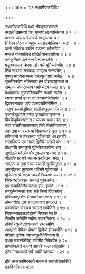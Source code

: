 +++
title = "२१ स्थालीपाकविधिः"

+++
  
स्थालीपाकविधिं वक्ष्ये नैवेद्यचरुकल्पने ।  
स्थालीं ताम्रमयीं वाथ मृण्मयीं लक्षणान्विताम् ॥ १ ॥  
प्रक्षाल्य पात्रमस्त्रे कवचेनावकुण्ठ्य च ।  
निरीक्ष्य प्रोक्ष्य चाभ्युक्ष्य सन्ताड्यालिप्य गन्धतः ॥ २ ॥  
कण्ठे संवेष्ट्य कौशेन रज्जुना वर्मरूपिणा ।  
मण्डले गोमयालिप्ते प्रोक्षिते शस्त्रवारिणा ॥ ३ ॥  
वर्माकुण्ठिते पात्रे मन्त्रविन्यस्तदर्भके ।  
षडुत्थमासनं चेष्ट्वा तां न्यसेन्मूर्तिरूपिणीम् ॥ ४ ॥  
शिवं सावरणं तत्रावाह्य सम्पूज्य सन्त्यजेत् ।  
पुष्पाद्यमाज्येनाभ्यज्य वस्त्रपूतं पयो न्यसेत् ॥ ५ ॥  
चुल्लीमस्त्रेण चोल्लिख्य तेन प्रोक्ष्यावकुण्ठ्य च ।  
सम्मृज्य चोपलिप्याथ धर्माधर्मद्वयं यजेत् ॥ ६ ॥  
दक्षवामस्थ भुजयोश्शिवाग्निं मध्यमे न्यसेत् ।  
आसनं प्रणवं कृत्वा तां तस्यामधिरोपयेत् ॥ ७ ॥  
द्विप्रस्थमाढकं वापि पञ्चप्रसृतिनिर्मितम् ।  
चतुर्थं कल्पयेद्धीमान् शालीतण्डुलकादिकम् ॥ ८ ॥  
चालनोद्घाटनेऽस्त्रेण कृत्वघोरमनुस्मरन् ।  
विपचेत्पूर्ववक्त्रस्सन् मध्यपक्वं यथा भवेत् ॥ ९ ॥  
उष्णे तप्ताभिघारस्स्यात् शीते शीताभिघारणम् ।  
स्वान्तया मन्त्रसंहत्या शिवहव्यवहे पुरा ॥ १० ॥  
हविष्यान्ते च हेत्युक्त्वा सुस्स्विन्नो भव इत्यपि ।  
तप्ताभिघार एवं स्यात् द्वितीये मण्डले ततः ॥ ११ ॥  
प्रोक्षणादि समायुक्ते पूजितेऽप्यवरोप्य ताम् ।  
सुशीतले भवेत्येवं वौषट्पल्लवया तथा ॥ १२ ॥  
शीताभिघार एवं स्यान्मन्त्रसंहितया भवेत् ।  
सम्मृज्य च मृदम्भोभ्यां स्थालीं सुरभिमुद्रया ॥ १३ ॥  
अमृतीकृत्य कुण्डस्य पश्चिमे पूर्वमण्डले ।  
पूजिते हृदयेनेष्ट्वा चाङ्गैरेकैकशः क्रमात् ॥ १४ ॥  
शिवेनाष्टोत्तरशतं सम्पातं पूर्ववन्नयेत् ।  
एवं सम्पादितेनैव चरुणा होम-इष्यते ॥ १५ ॥  
तण्डुलेनाम्भसा चाथ चरुं नित्यं विपाचयेत् ।  
हविष्यचतुरंशेन होमकर्माथवा मतम् ॥ १६ ॥  
होमावशिष्टं देयं स्यादाचार्याय प्रयत्नतः ।  
पञ्चगोचर संस्थाय समस्तागमवेदिने ॥ १७ ॥  
शिष्टमन्यप्रदत्तञ्चेद्धोमो निष्फल एव हि ।  
शेषहीने चरोर्होमे सहोमः स्यादनिष्टदः ॥ १८ ॥  
हविषो न्यूनवेदांशश्चरुर्वा होमकर्मणि ।  
आद्यांशो दैविकः प्रोक्तो द्वितीयो होमकर्मणि ॥ १९ ॥  
परिवारे तृतीयः स्याच्चतुर्थो देशिकाय हि ।  
पृथक् चरुश्चेन्नैवेद्यं सर्वमीशे निवेदयेत् ॥ २० ॥  
प्राणाग्निहोत्रं कर्तव्यं साधकैः फलकाङ्क्षिभिः ।  
एतेषामन्यथाभावे सर्वं भवति चान्यथा ॥ २१ ॥  
  
इति उत्तरकामिकाख्ये महातन्त्रे स्थालीपाकविधिः  
एकविंशतितमः पटलः  
  
  
  